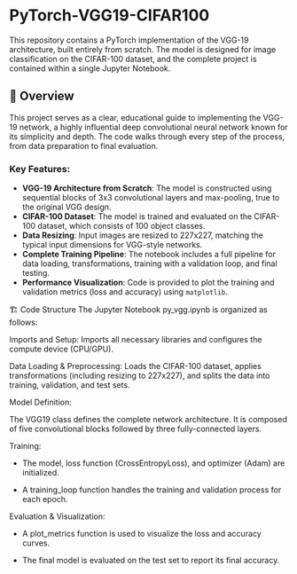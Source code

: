 # PyTorch-VGG19-CIFAR100

This repository contains a PyTorch implementation of the VGG-19 architecture, built entirely from scratch. The model is designed for image classification on the CIFAR-100 dataset, and the complete project is contained within a single Jupyter Notebook.

## 📝 Overview

This project serves as a clear, educational guide to implementing the VGG-19 network, a highly influential deep convolutional neural network known for its simplicity and depth. The code walks through every step of the process, from data preparation to final evaluation.

### Key Features:
* **VGG-19 Architecture from Scratch**: The model is constructed using sequential blocks of 3x3 convolutional layers and max-pooling, true to the original VGG design.
* **CIFAR-100 Dataset**: The model is trained and evaluated on the CIFAR-100 dataset, which consists of 100 object classes.
* **Data Resizing**: Input images are resized to 227x227, matching the typical input dimensions for VGG-style networks.
* **Complete Training Pipeline**: The notebook includes a full pipeline for data loading, transformations, training with a validation loop, and final testing.
* **Performance Visualization**: Code is provided to plot the training and validation metrics (loss and accuracy) using `matplotlib`.

🏗️ Code Structure
The Jupyter Notebook py_vgg.ipynb is organized as follows:

Imports and Setup: Imports all necessary libraries and configures the compute device (CPU/GPU).

Data Loading & Preprocessing: Loads the CIFAR-100 dataset, applies transformations (including resizing to 227x227), and splits the data into training, validation, and test sets.

Model Definition:

The VGG19 class defines the complete network architecture. It is composed of five convolutional blocks followed by three fully-connected layers.

Training:

* The model, loss function (CrossEntropyLoss), and optimizer (Adam) are initialized.

* A training_loop function handles the training and validation process for each epoch.

Evaluation & Visualization:

* A plot_metrics function is used to visualize the loss and accuracy curves.

* The final model is evaluated on the test set to report its final accuracy.

